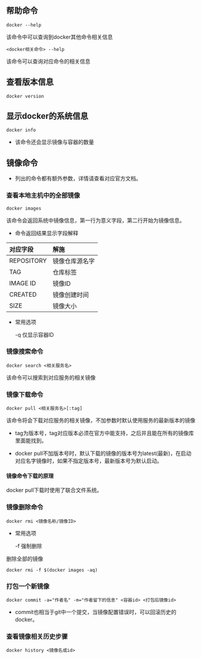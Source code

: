 ## 帮助命令

    docker --help 
    
该命令中可以查询到docker其他命令相关信息

    <docker相关命令> --help

该命令可以查询对应命令的相关信息

## 查看版本信息

    docker version

## 显示docker的系统信息

    docker info
    
* 该命令还会显示镜像与容器的数量

## 镜像命令

* 列出的命令都有额外参数，详情请查看对应官方文档。

### 查看本地主机中的全部镜像

    docker images

该命令会返回系统中镜像信息，第一行为意义字段，第二行开始为镜像信息。


* 命令返回结果显示字段解释

| 对应字段 | 解施 |
|:--|:--|
|REPOSITORY|    镜像仓库源名字|
|TAG|  仓库标签|
|IMAGE ID|  镜像ID|
|CREATED| 镜像创建时间|
|SIZE|  镜像大小|

* 常用选项


    -q  仅显示容器ID

### 镜像搜索命令

    docker search <相关服务名>
    
该命令可以搜索到对应服务的相关镜像

### 镜像下载命令

    docker pull <相关服务名>[:tag]
    
该命令将会下载对应服务的相关镜像，不加参数时默认使用服务的最新版本的镜像
    
* tag为版本号，tag对应版本必须在官方中能支持，之后并且能在所有的镜像库里面能找到。

* docker pull不加版本号时，默认下载的镜像的版本号为latest(最新)，在启动对应名字镜像时，如果不指定版本号，最新版本号为默认启动。
    



#### 镜像命令下载的原理
docker pull下载时使用了联合文件系统。

### 镜像删除命令
    
    docker rmi <镜像名称/镜像ID>

* 常用选项


    -f 强制删除


删除全部的镜像

    docker rmi -f $(docker images -aq)
    
    
### 打包一个新镜像

    docker commit -a="作者名" -m="作者留下的信息" <容器id> <打包后镜像id>
    
* commit也相当于git中一个提交，当镜像配置错误时，可以回滚历史的docker。


### 查看镜像相关历史步骤

    docker history <镜像名或id>
